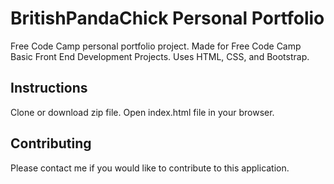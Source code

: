 # BritishPandaChick Personal Portfolio
Free Code Camp personal portfolio project. Made for Free Code Camp Basic Front End Development Projects. Uses HTML, CSS, and Bootstrap.

## Instructions
Clone or download zip file. Open index.html file in your browser.

## Contributing
Please contact me if you would like to contribute to this application.
